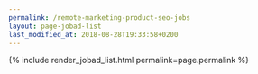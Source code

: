 ```yaml
---
permalink: /remote-marketing-product-seo-jobs
layout: page-jobad-list
last_modified_at: 2018-08-28T19:33:58+0200
---
```

{% include render_jobad_list.html permalink=page.permalink %}
